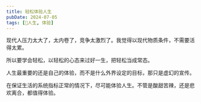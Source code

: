 ```yaml
---
title: 轻松体验人生
pubDate: 2024-07-05
tags: [💖人生, 体验]
---
```


现代人压力太大了，太内卷了，竞争太激烈了。我觉得以现代物质条件，不需要活得太累。

所以要学会轻松，以轻松的心态来过好一生，把轻松当成常态。

人生最重要的还是自己的体验，而不是什么外界设定的目标，那只是虚幻的宣传。

在保证生活的系统指标正常的情况下，尽可能体验人生。不管是酸甜苦辣，还是悲欢离合，都值得体验。
